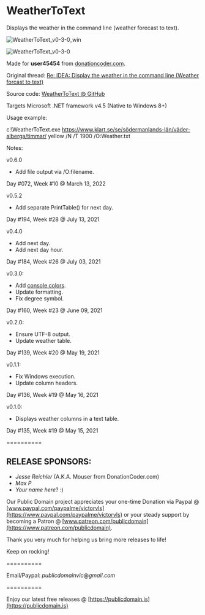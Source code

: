 # WeatherToText
Displays the weather in the command line (weather forecast to text).

![WeatherToText_v0-3-0_win](https://user-images.githubusercontent.com/54631779/121427333-96cd6600-c942-11eb-8835-9b45389f287c.png)

![WeatherToText_v0-3-0](https://user-images.githubusercontent.com/54631779/121427363-9df47400-c942-11eb-8764-3c435623f049.png)

Made for **user45454** from [donationcoder.com](https://www.donationcoder.com).

Original thread: [Re: IDEA: Display the weather in the command line (Weather forcast to text)](https://www.donationcoder.com/forum/index.php?topic=51394.0)

Source code: [WeatherToText @ GitHub](https://github.com/publicdomain/weather-to-text)

Targets Microsoft .NET framework v4.5 (Native to Windows 8+)

Usage example:

c:\WeatherToText.exe https://www.klart.se/se/södermanlands-län/väder-alberga/timmar/ yellow /N /T 1900 /O:Weather.txt

Notes:

v0.6.0
- Add file output via /O:filename.

Day #072, Week #10 @ March 13, 2022

v0.5.2
- Add separate PrintTable() for next day.

Day #194, Week #28 @ July 13, 2021

v0.4.0
- Add next day.
- Add next day hour.

Day #184, Week #26 @ July 03, 2021

v0.3.0:
- Add [console colors](https://docs.microsoft.com/en-us/dotnet/api/system.consolecolor?view=net-5.0).
- Update formatting.
- Fix degree symbol.

Day #160, Week #23 @ June 09, 2021

v0.2.0:
- Ensure UTF-8 output.
- Update weather table.

Day #139, Week #20 @ May 19, 2021

v0.1.1:
- Fix Windows execution.
- Update column headers.

Day #136, Week #19 @ May 16, 2021

v0.1.0:
- Displays weather columns in a text table.

Day #135, Week #19 @ May 15, 2021

==========

## RELEASE SPONSORS:

* *Jesse Reichler* (A.K.A. Mouser from DonationCoder.com)
* *Max P*
* *Your name here*? :)

Our Public Domain project appreciates your one-time Donation via Paypal @ [www.paypal.com/paypalme/victorvls](https://www.paypal.com/paypalme/victorvls) or your steady support by becoming a Patron @ [www.patreon.com/publicdomain](https://www.patreon.com/publicdomain).

Thank you very much for helping us bring more releases to life! 

Keep on rocking!

==========

Email/Paypal: *publicdomainvic*@*gmail*.*com*

==========

Enjoy our latest free releases @ [https://publicdomain.is](https://publicdomain.is)
